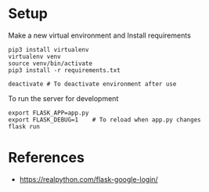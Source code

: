 # Setup

Make a new virtual environment and Install requirements
``` shell
pip3 install virtualenv
virtualenv venv
source venv/bin/activate
pip3 install -r requirements.txt

deactivate # To deactivate environment after use
```

To run the server for development
``` shell
export FLASK_APP=app.py
export FLASK_DEBUG=1    # To reload when app.py changes
flask run
```

# References

- https://realpython.com/flask-google-login/
